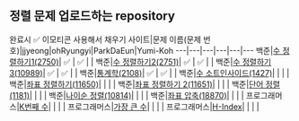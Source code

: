 ## 정렬 문제 업로드하는 repository
완료시 ✅  이모티콘 사용해서 채우기
사이트|문제 이름(문제 번호)|jjyeong|ohRyungyi|ParkDaEun|Yumi-Koh
---|---|---|---|---|---
백준|[수 정렬하기1(2750)](https://www.acmicpc.net/problem/2750)| ✅  | ✅ |  | 
백준|[수 정렬하기2(2751)](https://www.acmicpc.net/problem/2751)| ✅  | ✅ |  | 
백준|[수 정렬하기3(10989)](https://www.acmicpc.net/problem/10989)| ✅  | ✅ |  | 
백준|[통계학(2108)](https://www.acmicpc.net/problem/2108)| ✅  | ✅ |  | 
백준|[수 소트인사이드(1427)](https://www.acmicpc.net/problem/1427)|  |  |  | 
백준|[좌표 정렬하기(11650)](https://www.acmicpc.net/problem/11650)|  |  |  | 
백준|[좌표 정렬하기 2(11651)](https://www.acmicpc.net/problem/11651)|  |  |  | 
백준|[단어 정렬(1181)](https://www.acmicpc.net/problem/1181)|  |  |  | 
백준|[나이순 정렬(10814)](https://www.acmicpc.net/problem/10814)|  |  |  | 
백준|[좌표 압축(18870)](https://www.acmicpc.net/problem/18870)|  |  |  | 
프로그래머스|[K번째 수](https://programmers.co.kr/learn/courses/30/lessons/42748)|  |  |  | 
프로그래머스|[가장 큰 수](https://programmers.co.kr/learn/courses/30/lessons/42746)|  |  |  | 
프로그래머스|[H-Index](https://programmers.co.kr/learn/courses/30/lessons/42747)|  |  |  | 
